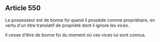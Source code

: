 Article 550
----
Le possesseur est de bonne foi quand il possède comme propriétaire, en vertu
d'un titre translatif de propriété dont il ignore les vices.

Il cesse d'être de bonne foi du moment où ces vices lui sont connus.
